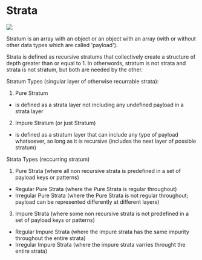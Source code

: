 # Strata

<img src='https://github.com/ItsZeusBro/Strata/blob/f969b7a2fa72b77677c2938214cd6d70c34879cd/strata.jpeg'/>

Stratum is an array with an object or an object with an array (with or without other data types which are called 'payload').

Strata is defined as recursive stratums that collectively create a structure of depth greater than or equal to 1. In otherwords, stratum is not strata and strata is not stratum, but both are needed by the other.

Stratum Types (singular layer of otherwise recurrable strata):
1. Pure Stratum 
- is defined as a strata layer not including any undefined payload in a strata layer
2. Impure Stratum (or just Stratum)
- is defined as a stratum layer that can include any type of payload whatsoever, so long as it is recursive (includes the next layer of possible stratum)


Strata Types (reccurring stratum)
1. Pure Strata (where all non recursive strata is predefined in a set of payload keys or patterns)
- Regular Pure Strata (where the Pure Strata is regular throughout)
- Irregular Pure Strata (where the Pure Strata is not regular throughout; payload can be represented differently at different layers)
3. Impure Strata (where some non recursive strata is not predefined in a set of payload keys or patterns)
- Regular Impure Strata (where the impure strata has the same impurity throughout the entire strata)
- Irregular Impure Strata (where the impure strata varries throught the entire strata)

